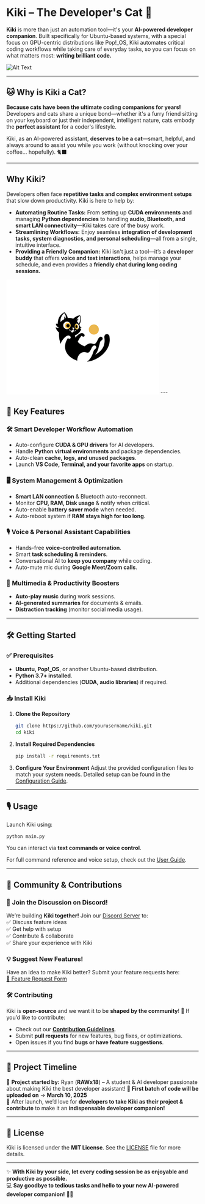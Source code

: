 # Kiki – The Developer's Cat 🚀

**Kiki** is more than just an automation tool—it's your **AI-powered developer companion**. Built specifically for Ubuntu-based systems, with a special focus on GPU-centric distributions like Pop!_OS, Kiki automates critical coding workflows while taking care of everyday tasks, so you can focus on what matters most: **writing brilliant code.**

![Alt Text](kiki_playful.gif)

---

## 🐱 Why is Kiki a Cat?

**Because cats have been the ultimate coding companions for years!**  
Developers and cats share a unique bond—whether it's a furry friend sitting on your keyboard or just their independent, intelligent nature, cats embody the **perfect assistant** for a coder's lifestyle.  

Kiki, as an AI-powered assistant, **deserves to be a cat**—smart, helpful, and always around to assist you while you work (without knocking over your coffee... hopefully). 🐈‍⬛

---

## Why Kiki?

Developers often face **repetitive tasks and complex environment setups** that slow down productivity. Kiki is here to help by:

- **Automating Routine Tasks:** From setting up **CUDA environments** and managing **Python dependencies** to handling **audio, Bluetooth, and smart LAN connectivity**—Kiki takes care of the busy work.  
- **Streamlining Workflows:** Enjoy seamless **integration of development tasks, system diagnostics, and personal scheduling**—all from a single, intuitive interface.  
- **Providing a Friendly Companion:** Kiki isn't just a tool—it’s a **developer buddy** that offers **voice and text interactions**, helps manage your schedule, and even provides a **friendly chat during long coding sessions.**  

<img src="kiki_logo.png" width="400" height="300">
---

## 🚀 Key Features

### 🛠️ Smart Developer Workflow Automation
- Auto-configure **CUDA & GPU drivers** for AI developers.  
- Handle **Python virtual environments** and package dependencies.  
- Auto-clean **cache, logs, and unused packages**.  
- Launch **VS Code, Terminal, and your favorite apps** on startup.  

### 🖥️ System Management & Optimization
- **Smart LAN connection** & Bluetooth auto-reconnect.  
- Monitor **CPU, RAM, Disk usage** & notify when critical.  
- Auto-enable **battery saver mode** when needed.  
- Auto-reboot system if **RAM stays high for too long**.  

### 🎙️ Voice & Personal Assistant Capabilities
- Hands-free **voice-controlled automation**.  
- Smart **task scheduling & reminders**.  
- Conversational AI to **keep you company** while coding.  
- Auto-mute mic during **Google Meet/Zoom calls**.  

### 🎵 Multimedia & Productivity Boosters
- **Auto-play music** during work sessions.  
- **AI-generated summaries** for documents & emails.  
- **Distraction tracking** (monitor social media usage).  

---

## 🛠️ Getting Started

### ✅ Prerequisites
- **Ubuntu, Pop!_OS**, or another Ubuntu-based distribution.  
- **Python 3.7+ installed**.  
- Additional dependencies (**CUDA, audio libraries**) if required.  

### 📥 Install Kiki

1. **Clone the Repository**
   ```bash
   git clone https://github.com/yourusername/kiki.git
   cd kiki
   ```

2. **Install Required Dependencies**
   ```bash
   pip install -r requirements.txt
   ```

3. **Configure Your Environment**
   Adjust the provided configuration files to match your system needs. Detailed setup can be found in the [Configuration Guide](docs/configuration.md).  

---

## 🎙️ Usage

Launch Kiki using:
```bash
python main.py
```
You can interact via **text commands or voice control**.  

For full command reference and voice setup, check out the [User Guide](docs/user_guide.md).  

---

## 🌟 Community & Contributions

### 📢 **Join the Discussion on Discord!**  
We’re building **Kiki together!** Join our [Discord Server](https://discord.gg/g4TMUy3c) to:  
✅ Discuss feature ideas  
✅ Get help with setup  
✅ Contribute & collaborate  
✅ Share your experience with Kiki  

### 💡 **Suggest New Features!**  
Have an idea to make Kiki better? Submit your feature requests here:  
[📩 Feature Request Form](https://forms.gle/m6965mdztYdE6A8i6)  

### 🛠️ Contributing  
Kiki is **open-source** and we want it to be **shaped by the community**! 🚀 If you’d like to contribute:  
- Check out our **[Contribution Guidelines](CONTRIBUTING.md)**.  
- Submit **pull requests** for new features, bug fixes, or optimizations.  
- Open issues if you find **bugs or have feature suggestions**.  

---

## 📅 Project Timeline  

🚀 **Project started by:** Ryan (**RAWx18**) – A student & AI developer passionate about making Kiki the best developer assistant! 
📅 **First batch of code will be uploaded on** → **March 10, 2025**  
📢 After launch, we’d love for **developers to take Kiki as their project & contribute** to make it an **indispensable developer companion!**  

---

## 📜 License

Kiki is licensed under the **MIT License**. See the [LICENSE](LICENSE) file for more details.

---

✨ **With Kiki by your side, let every coding session be as enjoyable and productive as possible.**  
💻 **Say goodbye to tedious tasks and hello to your new AI-powered developer companion!** 🚀🐱
